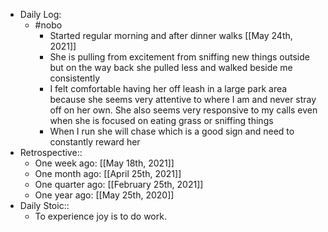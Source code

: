 - Daily Log:
    - #nobo
        - Started regular morning and after dinner walks [[May 24th, 2021]]
        - She is pulling from excitement from sniffing new things outside but on the way back she pulled less and walked beside me consistently
        - I felt comfortable having her off leash in a large park area because she seems very attentive to where I am and never stray off on her own. She also seems very responsive to my calls even when she is focused on eating grass or sniffing things
        - When I run she will chase which is a good sign and need to constantly reward her
- Retrospective::
    - One week ago: [[May 18th, 2021]]
    - One month ago: [[April 25th, 2021]]
    - One quarter ago: [[February 25th, 2021]]
    - One year ago: [[May 25th, 2020]]
- Daily Stoic::
    - To experience joy is to do work.

